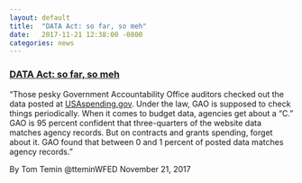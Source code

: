 ```yaml
---
layout: default
title:  "DATA Act: so far, so meh"
date:   2017-11-21 12:38:00 -0800
categories: news
---
```

<h3><a href="https://federalnewsradio.com/tom-temin-commentary/2017/11/data-act-so-far-so-meh/"
target="_blank">DATA Act: so far, so meh</a>
</h3>

“Those pesky Government Accountability Office auditors checked out the data posted at [USAspending.gov](https://www.usaspending.gov/Pages/Default.aspx). Under the law, GAO is supposed to check things periodically. When it comes to budget data, agencies get about a “C.” GAO is 95 percent confident that three-quarters of the website data matches agency records. But on contracts and grants spending, forget about it. GAO found that between 0 and 1 percent of posted data matches agency records.”

By Tom Temin @tteminWFED November 21, 2017
